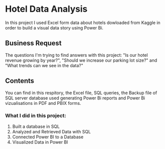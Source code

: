# Hotel Data Analysis

In this project I used Excel form data about hotels dowloaded from Kaggle in order to build a visual data story using Power Bi.

## Business Request

The questions I'm trying to find answers with this project: "Is our hotel revenue growing by year?", "Should we increase our parking lot size?" and "What trends can we see in the data?"

## Contents

You can find in this respitory, the Excel file, SQL queries, the Backup file of SQL server database used generating Power Bi reports and Power Bi vizualisations in PDF and PBIX forms.

### What I did in this project:

1. Built a database in SQL
2. Analyzed and Retrieved Data with SQL
3. Connected Power BI to a Database
4. Visualized Data in Power BI
